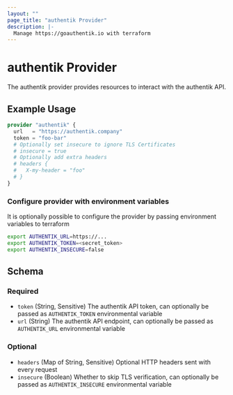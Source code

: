 ```yaml
---
layout: ""
page_title: "authentik Provider"
description: |-
  Manage https://goauthentik.io with terraform
---
```


# authentik Provider

The authentik provider provides resources to interact with the authentik API.

## Example Usage

```terraform
provider "authentik" {
  url   = "https://authentik.company"
  token = "foo-bar"
  # Optionally set insecure to ignore TLS Certificates
  # insecure = true
  # Optionally add extra headers
  # headers {
  #   X-my-header = "foo"
  # }
}
```

### Configure provider with environment variables
It is optionally possible to configure the provider by passing environment variables to terraform
```bash
export AUTHENTIK_URL=https://...
export AUTHENTIK_TOKEN=<secret_token>
export AUTHENTIK_INSECURE=false
```

<!-- schema generated by tfplugindocs -->
## Schema

### Required

- `token` (String, Sensitive) The authentik API token, can optionally be passed as `AUTHENTIK_TOKEN` environmental variable
- `url` (String) The authentik API endpoint, can optionally be passed as `AUTHENTIK_URL` environmental variable

### Optional

- `headers` (Map of String, Sensitive) Optional HTTP headers sent with every request
- `insecure` (Boolean) Whether to skip TLS verification, can optionally be passed as `AUTHENTIK_INSECURE` environmental variable
